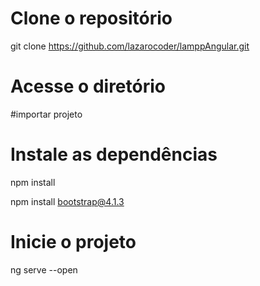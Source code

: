 # Clone o repositório
git clone https://github.com/lazarocoder/lamppAngular.git

# Acesse o diretório

#importar projeto

# Instale as dependências
npm install

npm install bootstrap@4.1.3

# Inicie o projeto
ng serve --open
